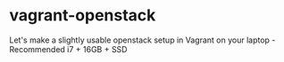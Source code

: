 # vagrant-openstack
Let's make a slightly usable openstack setup in Vagrant on your laptop - Recommended i7 + 16GB + SSD
